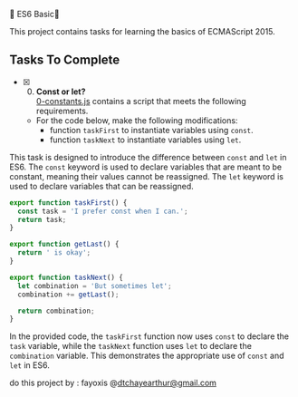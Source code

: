 🧮 ES6 Basic🧮

This project contains tasks for learning the basics of ECMAScript 2015.

## Tasks To Complete

+ [x] 0. **Const or let?**<br/>[0-constants.js](0-constants.js) contains a script that meets the following requirements.
  + For the code below, make the following modifications:
    + function `taskFirst` to instantiate variables using `const`.
    + function `taskNext` to instantiate variables using `let`.

This task is designed to introduce the difference between `const` and `let` in ES6. The `const` keyword is used to declare variables that are meant to be constant, meaning their values cannot be reassigned. The `let` keyword is used to declare variables that can be reassigned.

```js
export function taskFirst() {
  const task = 'I prefer const when I can.';
  return task;
}

export function getLast() {
  return ' is okay';
}

export function taskNext() {
  let combination = 'But sometimes let';
  combination += getLast();

  return combination;
}
```

In the provided code, the `taskFirst` function now uses `const` to declare the `task` variable, while the `taskNext` function uses `let` to declare the `combination` variable. This demonstrates the appropriate use of `const` and `let` in ES6.


do this project by : fayoxis @dtchayearthur@gmail.com 
